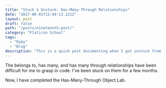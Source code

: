 ```yaml
---
title: "Stuck & Unstuck: Has-Many-Through Relationships"
date: "2017-08-01T12:49:13.121Z"
layout: post
draft: false
path: "/posts/nineteenth-post/"
category: "Flatiron School"
tags:
  - "Ruby"
  - "Blog"
description: "This is a quick post documenting when I got unstuck from the object relationships labs in Flatiron School"
---
```


The belongs to, has many, and has many through relationships have been difficult for me to grasp in code. I've been stuck on them for a few months. 

Now, I have completed the Has-Many-Through Object Lab. 